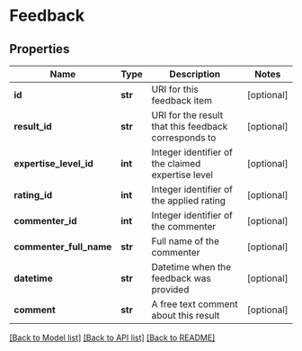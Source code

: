 # Feedback

## Properties
Name | Type | Description | Notes
------------ | ------------- | ------------- | -------------
**id** | **str** | URI for this feedback item | [optional] 
**result_id** | **str** | URI for the result that this feedback corresponds to | [optional] 
**expertise_level_id** | **int** | Integer identifier of the claimed expertise level | [optional] 
**rating_id** | **int** | Integer identifier of the applied rating | [optional] 
**commenter_id** | **int** | Integer identifier of the commenter | [optional] 
**commenter_full_name** | **str** | Full name of the commenter | [optional] 
**datetime** | **str** | Datetime when the feedback was provided | [optional] 
**comment** | **str** | A free text comment about this result | [optional] 

[[Back to Model list]](../README.md#documentation-for-models) [[Back to API list]](../README.md#documentation-for-api-endpoints) [[Back to README]](../README.md)


